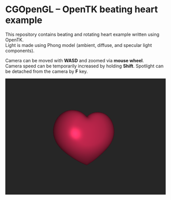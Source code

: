 # CGOpenGL – OpenTK beating heart example
This repository contains beating and rotating heart example written using OpenTK.  
Light is made using Phong model (ambient, diffuse, and specular light components).  
  
Camera can be moved with **WASD** and zoomed via **mouse wheel**.  
Camera speed can be temporarily increased by holding **Shift**.
Spotlight can be detached from the camera by **F** key.  

![Sreenshot](https://github.com/alexChurkin/CGOpenGL/raw/master/Readme_screenshot.png)